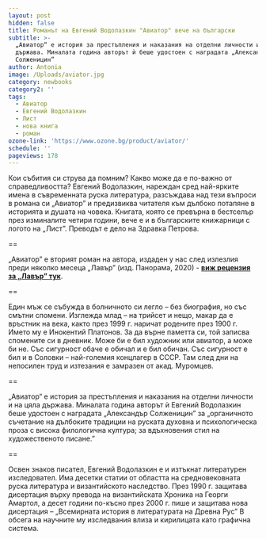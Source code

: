 ```yaml
---
layout: post
hidden: false
title: Романът на Евгений Водолазкин "Авиатор" вече на български
subtitle: >-
  „Авиатор“ е история за престъпления и наказания на отделни личности и на цяла
  държава. Миналата година авторът ѝ беше удостоен с наградата „Александър
  Солженицин”
author: Antonia
image: /Uploads/aviator.jpg
category: newbooks
category2: ''
tags:
  - Авиатор
  - Евгений Водолазкин
  - Лист
  - нова книга
  - роман
ozone-link: 'https://www.ozone.bg/product/aviator/'
schedule: ''
pageviews: 178
---
```

Кои събития си струва да помним? Какво може да е по-важно от справедливостта? Евгений Водолазкин, нареждан сред най-ярките имена в съвременната руска литература, разсъждава над тези въпроси в романа си „Авиатор” и предизвиква читателя към дълбоко потапяне в историята и душата на човека. Книгата, която се превърна в бестселър през изминалите четири години, вече е и в българските книжарници с логото на „Лист”. Преводът е дело на Здравка Петрова.

\==

„Авиатор” е вторият роман на автора, издаден у нас след излезлия преди няколко месеца „Лавър” (изд. Панорама, 2020) - **[виж рецензия за „Лавър” тук](https://literaturnirazgovori.com/bookreviews/2020/05/19/14-25-%D0%BB%D0%B0%D0%B2%D1%8A%D1%80-%D0%BD%D0%B0-%D0%B5%D0%B2%D0%B3%D0%B5%D0%BD%D0%B8%D0%B9-%D0%B2%D0%BE%D0%B4%D0%BE%D0%BB%D0%B0%D0%B7%D0%BA%D0%B8%D0%BD-%D0%B6%D0%B8%D1%82%D0%B8%D0%B5-%D0%BD%D0%B0-%D0%BA%D0%B0%D0%B5%D1%89-%D1%81%D0%B5-%D0%B3%D1%80%D0%B5%D1%88%D0%BD%D0%B8%D0%BA-%D0%BF%D0%BE-%D1%81%D1%8A%D0%B2%D1%80%D0%B5%D0%BC%D0%B5%D0%BD%D0%BD%D0%BE%D0%BC%D1%83-%D0%B8-%D0%B8%D1%81%D1%82%D0%BE%D1%80%D0%B8%D1%8F-%D0%B7%D0%B0-%D0%B5%D0%B4%D0%BD%D0%BE%D0%B2%D1%80%D0%B5%D0%BC%D0%B5%D0%BD%D0%BD%D0%BE%D1%81%D1%82%D1%82%D0%B0.html)**.

\==

Един мъж се събужда в болничното си легло – без биография, но със смътни спомени. Изглежда млад – на трийсет и нещо, макар да е връстник на века, както през 1999 г. наричат родените през 1900 г. Името му е Инокентий Платонов. За да върне паметта си, той записва спомените си в дневник. Може би е бил художник или авиатор, а може би не. Със сигурност обаче е обичал и е бил обичан. Със сигурност е бил и в Соловки – най-големия концлагер в СССР. Там след дни на непосилен труд и изтезания е замразен от акад. Муромцев.

\==

„Авиатор“ е история за престъпления и наказания на отделни личности и на цяла държава. Миналата година авторът ѝ Евгений Водолазкин беше удостоен с наградата „Александър Солженицин” за „органичното съчетание на дълбоките традиции на руската духовна и психологическа проза с висока филологична култура; за вдъхновения стил на художественото писане.”

\==

Освен знаков писател, Евгений Водолазкин е и изтъкнат литературен изследовател. Има десетки статии от областта на средновековната руска литература и византийското наследство. През 1990 г. защитава дисертация върху превода на византийската Хроника на Георги Амартол, а десет години по-късно през 2000 г. пише и защитава нова дисертация – „Всемирната история в литературата на Древна Рус”
В обсега на научните му изследвания влиза и кирилицата като графична система.